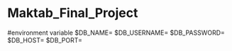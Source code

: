 # Maktab_Final_Project
#environment variable
$DB_NAME=
$DB_USERNAME=
$DB_PASSWORD=
$DB_HOST=
$DB_PORT=
